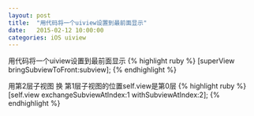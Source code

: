 ```yaml
---
layout: post
title:  "用代码将一个uiview设置到最前面显示"
date:   2015-02-12 10:00:00
categories: iOS uiview
---
```


用代码将一个uiview设置到最前面显示
{% highlight ruby %}
[superView bringSubviewToFront:subview];
{% endhighlight %}

用第2层子视图 换 第1层子视图的位置self.view是第0层
{% highlight ruby %}
[self.view exchangeSubviewAtIndex:1 withSubviewAtIndex:2];
{% endhighlight %}

